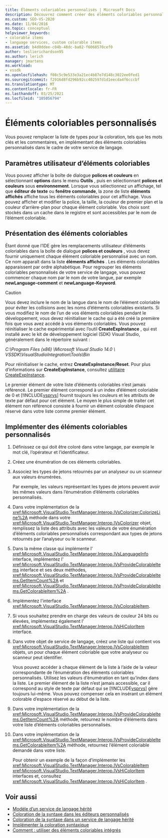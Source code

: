 ```yaml
---
title: Éléments coloriables personnalisés | Microsoft Docs
description: Découvrez comment créer des éléments coloriables personnalisés dans le cadre d’un service de langage en remplaçant les éléments de la boîte de dialogue polices et couleurs, par exemple les mots clés et les commentaires.
ms.custom: SEO-VS-2020
ms.date: 11/04/2016
ms.topic: conceptual
helpviewer_keywords:
- colorable items
- language services, custom colorable items
ms.assetid: b4d0ddee-c04b-48dc-ba82-f6068570cef0
author: leslierichardson95
ms.author: lerich
manager: jmartens
ms.workload:
- vssdk
ms.openlocfilehash: f08c5c9e533e3a21ec4b87e7d148c3022ee0fed1
ms.sourcegitcommit: f2916d8fd296b92cc402597d1d1eecda4f6cccbf
ms.translationtype: MT
ms.contentlocale: fr-FR
ms.lasthandoff: 03/25/2021
ms.locfileid: "105056794"
---
```

# <a name="custom-colorable-items"></a>Éléments coloriables personnalisés
Vous pouvez remplacer la liste de types pour la coloration, tels que les mots clés et les commentaires, en implémentant des éléments coloriables personnalisés dans le cadre de votre service de langage.

## <a name="user-settings-of-colorable-items"></a>Paramètres utilisateur d’éléments coloriables
 Vous pouvez afficher la boîte de dialogue **polices et couleurs** en sélectionnant **options** dans le menu **Outils** , puis en sélectionnant **polices et couleurs** sous **environnement**. Lorsque vous sélectionnez un affichage, tel que **éditeur de texte** ou **fenêtre commande**, la zone de liste **éléments affichés** affiche tous les éléments coloriables pour cet affichage. Vous pouvez afficher et modifier la police, la taille, la couleur de premier plan et la couleur d’arrière-plan pour chaque élément coloriable. Vos choix sont stockés dans un cache dans le registre et sont accessibles par le nom de l’élément coloriable.

## <a name="presentation-of-colorable-items"></a>Présentation des éléments coloriables
 Étant donné que l’IDE gère les remplacements utilisateur d’éléments coloriables dans la boîte de dialogue **polices et couleurs** , vous devez fournir uniquement chaque élément coloriable personnalisé avec un nom. Ce nom apparaît dans la liste **éléments affichés** . Les éléments coloriables apparaissent par ordre alphabétique. Pour regrouper les éléments coloriables personnalisés de votre service de langage, vous pouvez commencer chaque nom par le nom de votre langue, par exemple **newLanguage-comment** et **newLanguage-Keyword**.

> [!CAUTION]
> Vous devez inclure le nom de la langue dans le nom de l’élément coloriable pour éviter les collisions avec les noms d’éléments coloriables existants. Si vous modifiez le nom de l’un de vos éléments coloriables pendant le développement, vous devez réinitialiser le cache qui a été créé la première fois que vous avez accédé à vos éléments coloriables. Vous pouvez réinitialiser le cache expérimental avec l’outil **CreateExpInstance** , qui est installé avec le kit de développement logiciel (SDK) Visual Studio, généralement dans le répertoire suivant :
>
> *C:\Program Files (x86) \Microsoft Visual Studio 14.0 \ VSSDK\VisualStudioIntegration\Tools\Bin*
>
> Pour réinitialiser le cache, entrez **CreateExpInstance/Reset**. Pour plus d’informations sur **CreateExpInstance**, consultez [utilitaire CreateExpInstance](../../extensibility/internals/createexpinstance-utility.md).

 Le premier élément de votre liste d’éléments coloriables n’est jamais référencé. Le premier élément correspond à un index d’élément coloriable de 0 et [!INCLUDE[vsprvs](../../code-quality/includes/vsprvs_md.md)] fournit toujours les couleurs et les attributs de texte par défaut pour cet élément. Le moyen le plus simple de traiter cet élément non référencé consiste à fournir un élément colorable d’espace réservé dans votre liste comme premier élément.

## <a name="implement-custom-colorable-items"></a>Implémenter des éléments coloriables personnalisés

1. Définissez ce qui doit être coloré dans votre langage, par exemple le mot clé, l’opérateur et l’identificateur.

2. Créez une énumération de ces éléments coloriables.

3. Associez les types de jetons retournés par un analyseur ou un scanneur aux valeurs énumérées.

    Par exemple, les valeurs représentant les types de jetons peuvent avoir les mêmes valeurs dans l’énumération d’éléments coloriables personnalisés.

4. Dans votre implémentation de la <xref:Microsoft.VisualStudio.TextManager.Interop.IVsColorizer.ColorizeLine%2A> méthode dans votre <xref:Microsoft.VisualStudio.TextManager.Interop.IVsColorizer> objet, remplissez la liste des attributs avec les valeurs de votre énumération d’éléments coloriables personnalisés correspondant aux types de jetons retournés par l’analyseur ou le scanneur.

5. Dans la même classe qui implémente l' <xref:Microsoft.VisualStudio.TextManager.Interop.IVsLanguageInfo> interface, implémentez l' <xref:Microsoft.VisualStudio.TextManager.Interop.IVsProvideColorableItems> interface et ses deux méthodes, <xref:Microsoft.VisualStudio.TextManager.Interop.IVsProvideColorableItems.GetItemCount%2A> et <xref:Microsoft.VisualStudio.TextManager.Interop.IVsProvideColorableItems.GetColorableItem%2A> .

6. Implémentez l'interface <xref:Microsoft.VisualStudio.TextManager.Interop.IVsColorableItem>.

7. Si vous souhaitez prendre en charge des valeurs de couleur 24 bits ou élevées, implémentez également l' <xref:Microsoft.VisualStudio.TextManager.Interop.IVsHiColorItem> interface.

8. Dans votre objet de service de langage, créez une liste qui contient vos <xref:Microsoft.VisualStudio.TextManager.Interop.IVsColorableItem> objets, un pour chaque élément coloriable que votre analyseur ou scanneur peut identifier.

    Vous pouvez accéder à chaque élément de la liste à l’aide de la valeur correspondante de l’énumération des éléments coloriables personnalisés. Utilisez les valeurs d’énumération en tant qu’index dans la liste. Le premier élément de la liste n’est jamais accessible, car il correspond au style de texte par défaut qui se [!INCLUDE[vsprvs](../../code-quality/includes/vsprvs_md.md)] gère toujours lui-même. Vous pouvez compenser cela en insérant un élément colorable d’espace réservé au début de la liste.

9. Dans votre implémentation de la <xref:Microsoft.VisualStudio.TextManager.Interop.IVsProvideColorableItems.GetItemCount%2A> méthode, retournez le nombre d’éléments dans votre liste d’éléments coloriables personnalisés.

10. Dans votre implémentation de la <xref:Microsoft.VisualStudio.TextManager.Interop.IVsProvideColorableItems.GetColorableItem%2A> méthode, retournez l’élément coloriable demandé dans votre liste.

    Pour obtenir un exemple de la façon d’implémenter les <xref:Microsoft.VisualStudio.TextManager.Interop.IVsColorableItem> <xref:Microsoft.VisualStudio.TextManager.Interop.IVsHiColorItem> interfaces et, consultez <xref:Microsoft.VisualStudio.TextManager.Interop.IVsHiColorItem> .

## <a name="see-also"></a>Voir aussi
- [Modèle d’un service de langage hérité](../../extensibility/internals/model-of-a-legacy-language-service.md)
- [Coloration de la syntaxe dans les éditeurs personnalisés](../../extensibility/syntax-coloring-in-custom-editors.md)
- [Coloration de la syntaxe dans un service de langage hérité](../../extensibility/internals/syntax-coloring-in-a-legacy-language-service.md)
- [Implémenter la coloration syntaxique](../../extensibility/internals/implementing-syntax-coloring.md)
- [Comment : utiliser des éléments coloriables intégrés](../../extensibility/internals/how-to-use-built-in-colorable-items.md)

